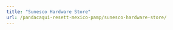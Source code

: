 ```yaml
---
title: "Sunesco Hardware Store"
url: /pandacaqui-resett-mexico-pamp/sunesco-hardware-store/
---
```

